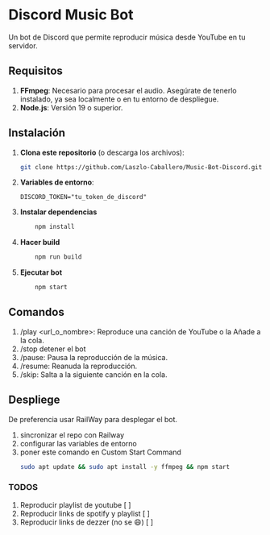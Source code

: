 # Discord Music Bot

Un bot de Discord que permite reproducir música desde YouTube en tu servidor.

## Requisitos

1. **FFmpeg**: Necesario para procesar el audio. Asegúrate de tenerlo instalado, ya sea localmente o en tu entorno de despliegue.
2. **Node.js**: Versión 19 o superior.

## Instalación

1. **Clona este repositorio** (o descarga los archivos):

   ```bash
   git clone https://github.com/Laszlo-Caballero/Music-Bot-Discord.git
   ```

2. **Variables de entorno**:
   ```
   DISCORD_TOKEN="tu_token_de_discord"
   ```
3. **Instalar dependencias**
   ```bash
       npm install
   ```
4. **Hacer build**
   ```bash
       npm run build
   ```
5. **Ejecutar bot**
   ```bash
       npm start
   ```

## Comandos

1.  /play <url_o_nombre>: Reproduce una canción de YouTube o la Añade a la cola.
2.  /stop detener el bot
3.  /pause: Pausa la reproducción de la música.
4.  /resume: Reanuda la reproducción.
5.  /skip: Salta a la siguiente canción en la cola.

## Despliege

De preferencia usar RailWay para desplegar el bot.

1. sincronizar el repo con Railway
2. configurar las variables de entorno
3. poner este comando en Custom Start Command
   ```bash
   sudo apt update && sudo apt install -y ffmpeg && npm start
   ```

### TODOS

1. Reproducir playlist de youtube [ ]
2. Reproducir links de spotify y playlist [ ]
3. Reproducir links de dezzer (no se 😄) [ ]
